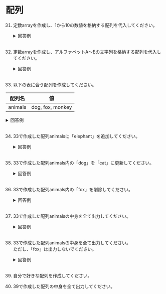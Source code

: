 # 配列

31. 定数arrayを作成し、1から10の数値を格納する配列を代入してください。

	<details><summary>回答例</summary><div>
		
	```
	const array = [1, 2, 3, 4, 5, 6, 7, 8, 9, 10];
	```
		
	</div></details>
	

	<br>
	
32. 定数arrayを作成し、アルファベットA〜Eの文字列を格納する配列を代入してください。

	<details><summary>回答例</summary><div>
		
	```
	const array = ['A', 'B', 'C', 'D', 'E'];
	```
		
	</div></details>
	

	<br>
	
33. 以下の表に合う配列を作成してください。   
	
 | 配列名  | 値               |
 | ------- | ---------------- |
 | animals | dog, fox, monkey |

  <details><summary>回答例</summary><div>
		
	```
	const animals = ['dog', 'fox', 'monkey'];
	```
		
  </div></details>
	<br>
	
34. 33で作成した配列animalsに「elephant」を追加してください。  

	<details><summary>回答例</summary><div>
		
	```
	animals.push('elephant');
	```
		
	</div></details>
	

	<br>
	
35. 33で作成した配列animals内の「dog」を「cat」に更新してください。  

	<details><summary>回答例</summary><div>
		
	```
	animals[0] = 'cat';
	```
		
	</div></details>
	

	<br>
	
36. 33で作成した配列animals内の「fox」を削除してください。  

	<details><summary>回答例</summary><div>
		
	```
	animals.splice(1, 1);
	```
		
	</div></details>
	

	<br>
	
37. 33で作成した配列animalsの中身を全て出力してください。  

	<details><summary>回答例</summary><div>
		
	```
	for (animal of animals) {
	    console.log(animal);
	}
	```
		
	</div></details>
	

	<br>
	
38. 33で作成した配列animalsの中身を全て出力してください。  
ただし、「fox」は出力しないでください。  

	<details><summary>回答例</summary><div>
		
	```
	for (animal of animals) {
	    if (animal != 'fox') {
	        console.log(animal);
	    }
	}
	```
		
	</div></details>
	

	<br>

39. 自分で好きな配列を作成してください。

40. 39で作成した配列の中身を全て出力してください。
